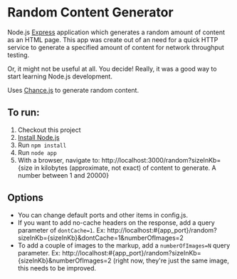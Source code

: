 # Random Content Generator

Node.js [Express](http://expressjs.com/) application which generates a random amount of content as an HTML page.  This app was create out of an need for a quick HTTP service to generate a specified amount of content for network throughput testing. 

Or, it might not be useful at all. You decide!  Really, it was a good way to start learning Node.js development.

Uses [Chance.js](http://chancejs.com/) to generate random content.

## To run:

1. Checkout this project
1. [Install Node.js](http://nodejs.org/download/)
1. Run `npm install`
1. Run `node app`
1. With a browser, navigate to: http://localhost:3000/random?sizeInKb={size in  kilobytes (approximate, not exact) of content to generate. A number between 1 and 20000}

## Options

* You can change default ports and other items in config.js.
* If you want to add no-cache headers on the response, add a query parameter of `dontCache=1`. Ex: http://localhost:#{app_port}/random?sizeInKb={sizeInKb}&dontCache=1&numberOfImages=2
* To add a couple of images to the markup, add a `numberOfImages=N` query parameter. Ex: http://localhost:#{app_port}/random?sizeInKb={sizeInKb}&numberOfImages=2 (right now, they're just the same image, this needs to be improved.

